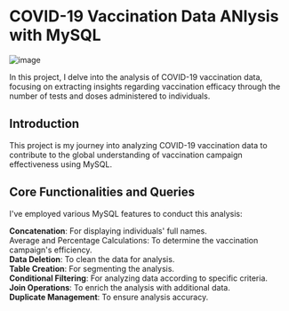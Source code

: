 # COVID-19 Vaccination Data ANlysis with MySQL 

![image](https://github.com/maevaportfolio/MySQL-Covid19/assets/108234726/f5b79ae9-5013-497e-876d-a2e499dc5b6f)


In this project, I delve into the analysis of COVID-19 vaccination data, focusing on extracting insights regarding vaccination efficacy through the number of tests and doses administered to individuals.

## Introduction
This project is my journey into analyzing COVID-19 vaccination data to contribute to the global understanding of vaccination campaign effectiveness using MySQL.

## Core Functionalities and Queries
I've employed various MySQL features to conduct this analysis:

**Concatenation**: For displaying individuals' full names.  
Average and Percentage Calculations: To determine the vaccination campaign's efficiency.  
**Data Deletion**: To clean the data for analysis.  
**Table Creation**: For segmenting the analysis.  
**Conditional Filtering**: For analyzing data according to specific criteria.  
**Join Operations**: To enrich the analysis with additional data.  
**Duplicate Management**: To ensure analysis accuracy.  
